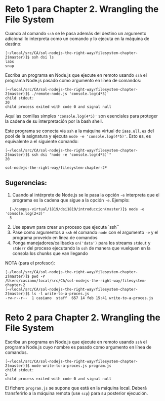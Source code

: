 # Reto 1 para Chapter 2. Wrangling the File System

Cuando al comando  `ssh` se le pasa además del destino un argumento adicional lo interpreta como un comando y lo ejecuta en la máquina de destino:

```
[~/local/src/CA/sol-nodejs-the-right-way/filesystem-chapter-2(master)]$ ssh dsi ls
labs
snap
```

Escriba  un programa en Node.js
que ejecute en remoto usando `ssh` el programa Node.js pasado como argumento en línea de comandos:

```
[~/local/src/CA/sol-nodejs-the-right-way/filesystem-chapter-2(master)]$ ./remote-node.js 'console.log(4*5)'
child stdout:
20
child process exited with code 0 and signal null
```

Aquí las comillas simples `'console.log(4*5)'` son esenciales 
para proteger la cadena de su interpretación  por la bash shell.

Este programa se conecta vía `ssh` a la máquina virtual de `iaas.ull.es` del pool de la asignatura y ejecuta `node -e 'console.log(4*5)'`.
Esto es, es equivalente a el siguiente comando:

```
[~/local/src/CA/sol-nodejs-the-right-way/filesystem-chapter-2(master)]$ ssh dsi "node -e 'console.log(4*5)'"
20
```
`sol-nodejs-the-right-way/filesystem-chapter-2º`

## Sugerencias:

1. Cuando al intérprete de Node.js se le pasa la opción `-e`  interpreta que el programa es la cadena que sigue a la opción `-e`. Ejemplo: 
  ```
    [~/campus-virtual/1819/dsi1819/introduccion(master)]$ node -e 'console.log(2+3)'
    5
  ```
2. Use spawn para crear un proceso que ejecuta `ssh``
3. Pase como argumentos a `ssh` el comando `node` con el argumento `-e` y el programa proveido en línea de comandos
4. Ponga manejadores/callbacks `on('data')` para los streams `stdout` y `stderr` del proceso ejecutando la `ssh` de manera 
que vuelquen en la consola los chunks que van llegando

NOTA (para el profesor):
```
[~/local/src/CA/sol-nodejs-the-right-way/filesystem-chapter-2(master)]$ pwd -P
/Users/casiano/local/src/CA/sol-nodejs-the-right-way/filesystem-chapter-2
[~/local/src/CA/sol-nodejs-the-right-way/filesystem-chapter-2(master)]$ ls -l write-to-a-proces.js 
-rw-r--r--  1 casiano  staff  657 14 feb 15:41 write-to-a-proces.js
```

# Reto 2 para Chapter 2. Wrangling the File System

Escriba  un programa en Node.js
que ejecute en remoto usando `ssh` el programa Node.js cuyo nombre es pasado como argumento en línea de comandos.

```
[~/local/src/CA/sol-nodejs-the-right-way/filesystem-chapter-2(master)]$ node write-to-a-proces.js program.js
child stdout:
5
child process exited with code 0 and signal null
```

El fichero `program.js` se supone que está en la máquina local. Deberá transferirlo a la máquina remota (use `scp`) para su posterior ejecución.

